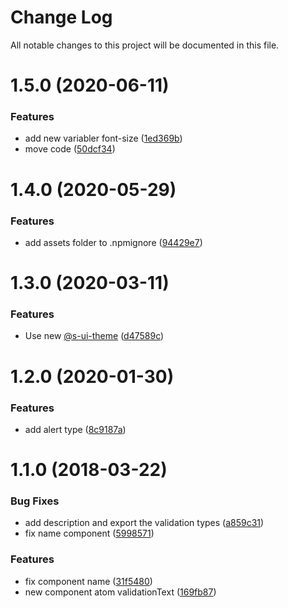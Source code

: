 # Change Log

All notable changes to this project will be documented in this file.

# 1.5.0 (2020-06-11)


### Features

* add new variabler font-size ([1ed369b](https://github.com/SUI-Components/sui-components/commit/1ed369b117fc1df563a327644d037126cac4d0d9))
* move code ([50dcf34](https://github.com/SUI-Components/sui-components/commit/50dcf34634714e0af2365f0855c62ba86f759917))



# 1.4.0 (2020-05-29)


### Features

* add assets folder to .npmignore ([94429e7](https://github.com/SUI-Components/sui-components/commit/94429e7cf0cc116a9748a6611b213dec8b24870f))



# 1.3.0 (2020-03-11)


### Features

* Use new [@s-ui-theme](https://github.com/s-ui-theme) ([d47589c](https://github.com/SUI-Components/sui-components/commit/d47589c09f62da47a90f00d2414a37e9bdac3cc4))



# 1.2.0 (2020-01-30)


### Features

* add alert type ([8c9187a](https://github.com/SUI-Components/sui-components/commit/8c9187a06e45cc56ddbbf841fae7f3962e6c3555))



# 1.1.0 (2018-03-22)


### Bug Fixes

* add description and export the validation types ([a859c31](https://github.com/SUI-Components/sui-components/commit/a859c31a21c76b9d4756230e48ecd85f8d7eab0f))
* fix name component ([5998571](https://github.com/SUI-Components/sui-components/commit/5998571217e03b53a3ca314cfa7c5ba005ce0329))


### Features

* fix component name ([31f5480](https://github.com/SUI-Components/sui-components/commit/31f54807ae22f15a2d448dbd96571626867bd81b))
* new component atom validationText ([169fb87](https://github.com/SUI-Components/sui-components/commit/169fb87f457e0d8427bb1eef63a6b047e7ef6362))



